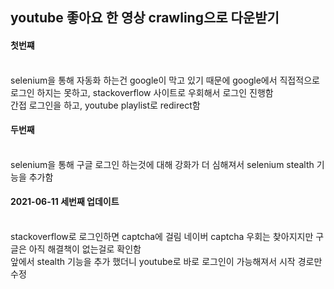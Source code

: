 ## youtube 좋아요 한 영상 crawling으로 다운받기

#### 첫번쨰 <br>
<br>
selenium을 통해 자동화 하는건 google이 막고 있기 때문에 google에서 직접적으로 로그인 하지는 못하고, stackoverflow 사이트로 우회해서 로그인 진행함 <br>
간접 로그인을 하고, youtube playlist로 redirect함 <br>

#### 두번째 <br>
<br>
selenium을 통해 구글 로그인 하는것에 대해 강화가 더 심해져서 selenium stealth 기능을 추가함 <br>

#### 2021-06-11 세번째 업데이트 <br>
<br>
stackoverflow로 로그인하면 captcha에 걸림 네이버 captcha 우회는 찾아지지만 구글은 아직 해결책이 없는걸로 확인함 <br>
앞에서 stealth 기능을 추가 했더니 youtube로 바로 로그인이 가능해져서 시작 경로만 수정 <br>
